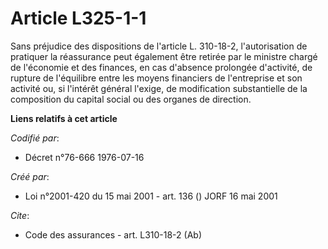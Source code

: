 # Article L325-1-1

Sans préjudice des dispositions de l'article L. 310-18-2, l'autorisation de pratiquer la réassurance peut également être
retirée par le ministre chargé de l'économie et des finances, en cas d'absence prolongée d'activité, de rupture de
l'équilibre entre les moyens financiers de l'entreprise et son activité ou, si l'intérêt général l'exige, de modification
substantielle de la composition du capital social ou des organes de direction.

**Liens relatifs à cet article**

_Codifié par_:

  - Décret n°76-666 1976-07-16

_Créé par_:

  - Loi n°2001-420 du 15 mai 2001 - art. 136 () JORF 16 mai 2001

_Cite_:

  - Code des assurances - art. L310-18-2 (Ab)
